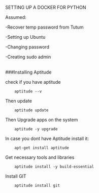 SETTING UP A DOCKER FOR PYTHON


Assumed:

-Recover temp password from Tutum

-Setting up Ubuntu

-Changing password

-Creating sudo admin

<br/>
###Installing Aptitude

check if you have aptitude

		aptitude --v

Then update

		aptitude update
		
Then Upgrade apps on the system

		aptitude -y upgrade		

In case you dont have Aptitude install it:

		apt-get install aptitude


Get necessary tools and libraries

		aptitude install -y build-essential 
		

Install GIT

		aptitude install git		
		
		